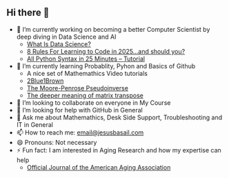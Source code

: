 ## Hi there 👋

<!--
**BasaJess/BasaJess** is a ✨ _special_ ✨ repository because its `README.md` (this file) appears on your GitHub profile.

Here are some ideas to get you started:

- 🔭 I’m currently working on ...
- 🌱 I’m currently learning ...
- 👯 I’m looking to collaborate on ...
- 🤔 I’m looking for help with ...
- 💬 Ask me about ...
- 📫 How to reach me: ...
- 😄 Pronouns: ...
- ⚡ Fun fact: ...
-->
- 🔭 I’m currently working on becoming a better Computer Scientist by deep diving in Data Science and AI
  - [What Is Data Science?](https://builtin.com/data-science)
  - [8 Rules For Learning to Code in 2025...and should you?](https://www.youtube.com/watch?v=EMWNZtCYg5s)
  - [All Python Syntax in 25 Minutes – Tutorial](https://www.youtube.com/watch?v=PNSIWjWAA7o)
- 🌱 I’m currently learning Probablity, Pyhon and Basics of Github
  - A nice set of Mathemathics Video tutorials
  - [2Blue1Brown](https://www.youtube.com/@3blue1brown)
  - [The Moore-Penrose Pseudoinverse](https://images.app.goo.gl/x1Gvuqe3r2yek2DJ9)
  - [The deeper meaning of matrix transpose](https://www.youtube.com/watch?v=g4ecBFmvAYU)
- 👯 I’m looking to collaborate on everyone in My Course
- 🤔 I’m looking for help with GitHub in General
- 💬 Ask me about Mathemathics, Desk Side Support, Troubleshooting and IT in General
- 📫 How to reach me: email@jesusbasail.com
- 😄 Pronouns: Not necessary
- ⚡ Fun fact: I am interested in Aging Research and how my expertise can help
  - [Official Journal of the American Aging Association](https://link.springer.com/journal/11357/volumes-and-issues)   
